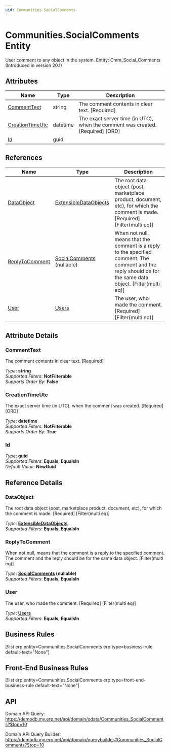 ```yaml
---
uid: Communities.SocialComments
---
```

# Communities.SocialComments Entity

User comment to any object in the system. Entity: Cmm_Social_Comments (Introduced in version 20.1)

## Attributes

| Name | Type | Description |
| ---- | ---- | --- |
| [CommentText](Communities.SocialComments.md#commenttext) | string | The comment contents in clear text. [Required] 
| [CreationTimeUtc](Communities.SocialComments.md#creationtimeutc) | datetime | The exact server time (in UTC), when the comment was created. [Required] [ORD] 
| [Id](Communities.SocialComments.md#id) | guid |  

## References

| Name | Type | Description |
| ---- | ---- | --- |
| [DataObject](Communities.SocialComments.md#dataobject) | [ExtensibleDataObjects](Systems.Core.ExtensibleDataObjects.md) | The root data object (post, marketplace product, document, etc), for which the comment is made. [Required] [Filter(multi eq)] |
| [ReplyToComment](Communities.SocialComments.md#replytocomment) | [SocialComments](Communities.SocialComments.md) (nullable) | When not null, means that the comment is a reply to the specified comment. The comment and the reply should be for the same data object. [Filter(multi eq)] |
| [User](Communities.SocialComments.md#user) | [Users](Systems.Security.Users.md) | The user, who made the comment. [Required] [Filter(multi eq)] |


## Attribute Details

### CommentText

The comment contents in clear text. [Required]

_Type_: **string**  
_Supported Filters_: **NotFilterable**  
_Supports Order By_: **False**  

### CreationTimeUtc

The exact server time (in UTC), when the comment was created. [Required] [ORD]

_Type_: **datetime**  
_Supported Filters_: **NotFilterable**  
_Supports Order By_: **True**  

### Id

_Type_: **guid**  
_Supported Filters_: **Equals, EqualsIn**  
_Default Value_: **NewGuid**  


## Reference Details

### DataObject

The root data object (post, marketplace product, document, etc), for which the comment is made. [Required] [Filter(multi eq)]

_Type_: **[ExtensibleDataObjects](Systems.Core.ExtensibleDataObjects.md)**  
_Supported Filters_: **Equals, EqualsIn**  

### ReplyToComment

When not null, means that the comment is a reply to the specified comment. The comment and the reply should be for the same data object. [Filter(multi eq)]

_Type_: **[SocialComments](Communities.SocialComments.md) (nullable)**  
_Supported Filters_: **Equals, EqualsIn**  

### User

The user, who made the comment. [Required] [Filter(multi eq)]

_Type_: **[Users](Systems.Security.Users.md)**  
_Supported Filters_: **Equals, EqualsIn**  



## Business Rules

[!list erp.entity=Communities.SocialComments erp.type=business-rule default-text="None"]

## Front-End Business Rules

[!list erp.entity=Communities.SocialComments erp.type=front-end-business-rule default-text="None"]

## API

Domain API Query:
<https://demodb.my.erp.net/api/domain/odata/Communities_SocialComments?$top=10>

Domain API Query Builder:
<https://demodb.my.erp.net/api/domain/querybuilder#Communities_SocialComments?$top=10>

